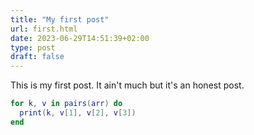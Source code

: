 ```yaml
---
title: "My first post"
url: first.html
date: 2023-06-29T14:51:39+02:00
type: post
draft: false
---
```


This is my first post. It ain't much but it's an honest post.

```lua
for k, v in pairs(arr) do
  print(k, v[1], v[2], v[3])
end
```
